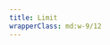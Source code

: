 ```yaml
---
title: Limit
wrapperClass: md:w-9/12
---
```


<script>
    export default {
        data() {
            return {
                value: '',
                iconValue: ''
            }
        },
    }
</script>

<template>
    <div class="vv-input-text">
        <label for="textfield-limit">Limit</label>
        <div class="vv-input-text__wrapper">
            <input id="textfield-limit" 
                v-model="value"
                type="text" 
                name="textfield-limit" 
                placeholder="Placeholder text" 
                aria-describedby="textfield-limit-hint"
                maxlength="10" />
            <span class="vv-input-text__limit">{{value.length}} / 10</span>
        </div>
        <small id="textfield-limit-hint" class="vv-input-text__hint">
            Please fill the input above.
        </small>
    </div>
    <div class="vv-input-text 
                vv-input-text--icon-after">
        <label for="textfield-limit-icon">Limit with icon right</label>
        <div class="vv-input-text__wrapper">
            <input id="textfield-limit-icon" 
                v-model="iconValue"
                type="text" 
                name="textfield-limit-icon" 
                placeholder="Placeholder text" 
                aria-describedby="textfield-limit-icon-hint"
                maxlength="10" />
            <IconifyIcon icon="akar-icons:heart" />
            <span class="vv-input-text__limit">{{iconValue.length}} / 10</span>
        </div>
        <small id="textfield-limit-icon-hint" class="vv-input-text__hint">
            Please fill the input above.
        </small>
    </div>
</template>